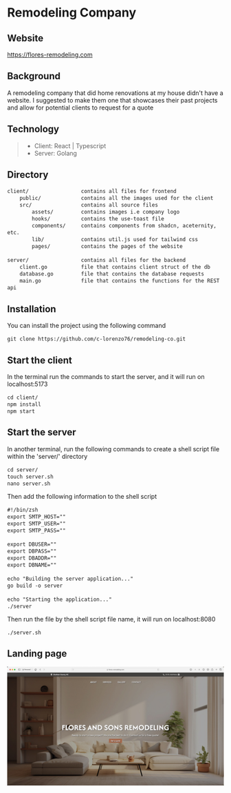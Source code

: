 # Remodeling Company

## Website
https://flores-remodeling.com

## Background
A remodeling company that did home renovations at my house didn't have a 
website. I suggested to make them one that showcases their past projects
and allow for potential clients to request for a quote


## Technology
>- Client: React | Typescript
>- Server: Golang

## Directory
```
client/                 contains all files for frontend
    public/             contains all the images used for the client
    src/                contains all source files
        assets/         contains images i.e company logo
        hooks/          contains the use-toast file
        components/     contains components from shadcn, aceternity, etc.
        lib/            contains util.js used for tailwind css
        pages/          contains the pages of the website
        
server/                 contains all files for the backend
    client.go           file that contains client struct of the db
    database.go         file that contains the database requests
    main.go             file that contains the functions for the REST api
```

## Installation
You can install the project using the following command
```
git clone https://github.com/c-lorenzo76/remodeling-co.git
```

## Start the client
In the terminal run the commands to start the server, and it will run on localhost:5173
```
cd client/
npm install 
npm start
```

## Start the server
In another terminal, run the following commands to create a shell script file within the 'server/' directory
```
cd server/
touch server.sh
nano server.sh
```
Then add the following information to the shell script
```
#!/bin/zsh
export SMTP_HOST=""
export SMTP_USER=""
export SMTP_PASS=""

export DBUSER=""
export DBPASS=""
export DBADDR=""
export DBNAME=""

echo "Building the server application..."
go build -o server

echo "Starting the application..."
./server
```
Then run the file by the shell script file name, it will run on localhost:8080
```
./server.sh
```

## Landing page
![results.jpg](./client/src/assets/landing-page.jpg)


